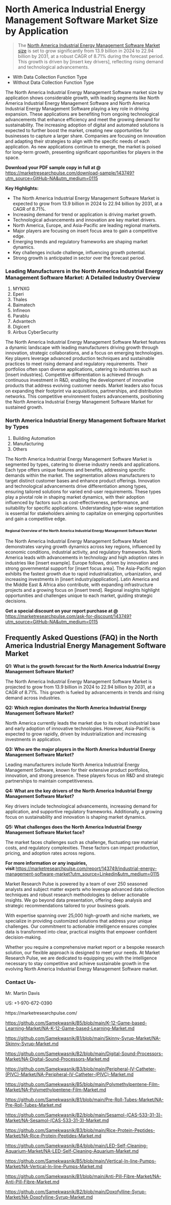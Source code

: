 <h1>North America Industrial Energy Management Software Market&nbsp;Size by Application</h1><blockquote><p>The <a href="https://marketresearchpulse.com/download-sample/143749?utm_source=GitHub-NA&amp;utm_medium=0115">North America Industrial Energy Management Software Market size</a> is set to grow significantly from 13.9 billion in 2024 to 22.94 billion by 2031, at a robust CAGR of 8.71% during the forecast period. This growth is driven by [insert key drivers], reflecting rising demand and technological advancements.</p></blockquote><ul><li>With Data Collection Function Type<li> Without Data Collection Function Type</li></ul><p>The North America Industrial Energy Management Software market size by application shows considerable growth, with leading segments like North America Industrial Energy Management Software and North America Industrial Energy Management Software playing a key role in driving expansion. These applications are benefiting from ongoing technological advancements that enhance efficiency and meet the growing demand for sustainability. The increasing adoption of digital and automated solutions is expected to further boost the market, creating new opportunities for businesses to capture a larger share. Companies are focusing on innovation and adapting their strategies to align with the specific needs of each application. As new applications continue to emerge, the market is poised for long-term growth, presenting significant opportunities for players in the space.</p><p><strong>Download your PDF sample copy in full at @ </strong><a href="https://marketresearchpulse.com/download-sample/143749?utm_source=GitHub-NA&amp;utm_medium=0115">https://marketresearchpulse.com/download-sample/143749?utm_source=GitHub-NA&amp;utm_medium=0115</a></p><p><strong>Key Highlights: </strong></p><ul><li>The North America Industrial Energy Management Software Market is expected to grow from 13.9 billion in 2024 to 22.94 billion by 2031, at a CAGR of 8.71%.</li><li>Increasing demand for trend or application is driving market growth.</li><li>Technological advancements and innovation are key market drivers.</li><li>North America, Europe, and Asia-Pacific are leading regional markets.</li><li>Major players are focusing on insert focus area to gain a competitive edge.</li><li>Emerging trends and regulatory frameworks are shaping market dynamics.</li><li>Key challenges include challenge, influencing growth potential.</li><li>Strong growth is anticipated in sector over the forecast period.</li></ul><h3>Leading Manufacturers in the North America Industrial Energy Management Software Market: A Detailed Industry Overview</h3><ol><li>MYNXG</li><li>Eperi</li><li>Thales</li><li>Baimatech</li><li>Infineon</li><li>Parablu</li><li>Advantech</li><li>Digicert</li><li>Airbus CyberSecurity</li></ol><div class="flex max-w-full flex-col flex-grow"><div class="min-h-8 text-message flex w-full flex-col items-end gap-2 whitespace-normal break-words [.text-message+&amp;]:mt-5" dir="auto" data-message-author-role="assistant" data-message-id="fd8432e4-4910-450d-b182-61b7bfb0a01f" data-message-model-slug="gpt-4o"><div class="flex w-full flex-col gap-1 empty:hidden first:pt-[3px]"><div class="markdown prose w-full break-words dark:prose-invert light"><p>The North America Industrial Energy Management Software Market features a dynamic landscape with leading manufacturers driving growth through innovation, strategic collaborations, and a focus on emerging technologies. Key players leverage advanced production techniques and sustainable practices to meet rising demand and regulatory requirements. Their portfolios often span diverse applications, catering to industries such as [insert industries]. Competitive differentiation is achieved through continuous investment in R&amp;D, enabling the development of innovative products that address evolving customer needs. Market leaders also focus on expanding their footprint via acquisitions, partnerships, and distribution networks. This competitive environment fosters advancements, positioning the North America Industrial Energy Management Software Market for sustained growth.</p></div></div></div></div><h3>North America Industrial Energy Management Software Market by Types</h3><ol><li>Building Automation<li> Manufacturing<li> Others</li></ol><div class="flex max-w-full flex-col flex-grow"><div class="min-h-8 text-message flex w-full flex-col items-end gap-2 whitespace-normal break-words [.text-message+&amp;]:mt-5" dir="auto" data-message-author-role="assistant" data-message-id="084470be-0bb7-4664-bddf-5156b4f41249" data-message-model-slug="gpt-4o-mini"><div class="flex w-full flex-col gap-1 empty:hidden first:pt-[3px]"><div class="markdown prose w-full break-words dark:prose-invert light"><p>The North America Industrial Energy Management Software Market is segmented by types, catering to diverse industry needs and applications. Each type offers unique features and benefits, addressing specific demands within the market. The segmentation allows manufacturers to target distinct customer bases and enhance product offerings. Innovation and technological advancements drive differentiation among types, ensuring tailored solutions for varied end-user requirements. These types play a pivotal role in shaping market dynamics, with their adoption influenced by factors such as cost-effectiveness, performance, and suitability for specific applications. Understanding type-wise segmentation is essential for stakeholders aiming to capitalize on emerging opportunities and gain a competitive edge.</p></div></div></div></div><h3><span style="font-size: 11px;">Regional Overview of the North America Industrial Energy Management Software Market</span></h3><div class="flex max-w-full flex-col flex-grow"><div class="min-h-8 text-message flex w-full flex-col items-end gap-2 whitespace-normal break-words [.text-message+&amp;]:mt-5" dir="auto" data-message-author-role="assistant" data-message-id="e9038762-ce64-4e30-91c9-9bd413514231" data-message-model-slug="gpt-4o-mini"><div class="flex w-full flex-col gap-1 empty:hidden first:pt-[3px]"><div class="markdown prose w-full break-words dark:prose-invert light"><p>The North America Industrial Energy Management Software Market demonstrates varying growth dynamics across key regions, influenced by economic conditions, industrial activity, and regulatory frameworks. North America leads with advancements in technology and high adoption rates in industries like [insert example]. Europe follows, driven by innovation and strong governmental support for [insert focus area]. The Asia-Pacific region exhibits the fastest growth due to rapid industrialization, urbanization, and increasing investments in [insert industry/application]. Latin America and the Middle East &amp; Africa also contribute, with expanding infrastructure projects and a growing focus on [insert trend]. Regional insights highlight opportunities and challenges unique to each market, guiding strategic decisions.</p></div></div></div></div><p><strong>Get a special discount on your report purchase at @ </strong><a href="https://marketresearchpulse.com/ask-for-discount/143749?utm_source=GitHub-NA&amp;utm_medium=0115">https://marketresearchpulse.com/ask-for-discount/143749?utm_source=GitHub-NA&amp;utm_medium=0115</a></p><h2>Frequently Asked Questions (FAQ) in the North America Industrial Energy Management Software Market</h2><p><strong>Q1: What is the growth forecast for the North America Industrial Energy Management Software Market?</strong></p><p>The North America Industrial Energy Management Software Market is projected to grow from 13.9 billion in 2024 to 22.94 billion by 2031, at a CAGR of 8.71%. This growth is fueled by advancements in trends and rising demand across industries.</p><p><strong>Q2: Which region dominates the North America Industrial Energy Management Software Market?</strong></p><p>North America currently leads the market due to its robust industrial base and early adoption of innovative technologies. However, Asia-Pacific is expected to grow rapidly, driven by industrialization and increasing investments in application.</p><p><strong>Q3: Who are the major players in the North America Industrial Energy Management Software Market?</strong></p><p>Leading manufacturers include North America Industrial Energy Management Software, known for their extensive product portfolios, innovation, and strong presence. These players focus on R&amp;D and strategic partnerships to maintain competitiveness.</p><p><strong>Q4: What are the key drivers of the North America Industrial Energy Management Software Market?</strong></p><p>Key drivers include technological advancements, increasing demand for application, and supportive regulatory frameworks. Additionally, a growing focus on sustainability and innovation is shaping market dynamics.</p><p><strong>Q5: What challenges does the North America Industrial Energy Management Software Market face?</strong></p><p>The market faces challenges such as challenge, fluctuating raw material costs, and regulatory complexities. These factors can impact production, pricing, and adoption rates across regions.</p><p><strong>For more information or any inquiries, visit&nbsp;</strong><a href="https://marketresearchpulse.com/report/143749/industrial-energy-management-software-market?utm_source=Linkedin&utm_medium=0115">https://marketresearchpulse.com/report/143749/industrial-energy-management-software-market?utm_source=Linkedin&utm_medium=0115</a></p><p>Market Research Pulse is powered by a team of over 250 seasoned analysts and subject matter experts who leverage advanced data collection techniques and robust research methodologies to deliver actionable insights. We go beyond data presentation, offering deep analysis and strategic recommendations tailored to your business goals.</p><p>With expertise spanning over 25,000 high-growth and niche markets, we specialize in providing customized solutions that address your unique challenges. Our commitment to actionable intelligence ensures complex data is transformed into clear, practical insights that empower confident decision-making.</p><p>Whether you require a comprehensive market report or a bespoke research solution, our flexible approach is designed to meet your needs. At Market Research Pulse, we are dedicated to equipping you with the intelligence necessary to stay competitive and achieve sustainable growth in the evolving North America Industrial Energy Management Software market.</p><h3><strong>Contact Us-</strong></h3><p>Mr. Martin Davis</p><p>US: +1-970-672-0390</p><p>https://marketresearchpulse.com/</p><p><a href="https://github.com/Samekwasnik/B5/blob/main/K-12-Game-based-Learning-Market/NA-K-12-Game-based-Learning-Market.md">https://github.com/Samekwasnik/B5/blob/main/K-12-Game-based-Learning-Market/NA-K-12-Game-based-Learning-Market.md</a></p><p><a href="https://github.com/Samekwasnik/B1/blob/main/Skinny-Syrup-Market/NA-Skinny-Syrup-Market.md">https://github.com/Samekwasnik/B1/blob/main/Skinny-Syrup-Market/NA-Skinny-Syrup-Market.md</a></p><p><a href="https://github.com/Samekwasnik/B2/blob/main/Digital-Sound-Processors-Market/NA-Digital-Sound-Processors-Market.md">https://github.com/Samekwasnik/B2/blob/main/Digital-Sound-Processors-Market/NA-Digital-Sound-Processors-Market.md</a></p><p><a href="https://github.com/Samekwasnik/B3/blob/main/Peripheral-IV-Catheter-(PIVC)-Market/NA-Peripheral-IV-Catheter-(PIVC)-Market.md">https://github.com/Samekwasnik/B3/blob/main/Peripheral-IV-Catheter-(PIVC)-Market/NA-Peripheral-IV-Catheter-(PIVC)-Market.md</a></p><p><a href="https://github.com/Samekwasnik/B5/blob/main/Polymethylpentene-Film-Market/NA-Polymethylpentene-Film-Market.md">https://github.com/Samekwasnik/B5/blob/main/Polymethylpentene-Film-Market/NA-Polymethylpentene-Film-Market.md</a></p><p><a href="https://github.com/Samekwasnik/B1/blob/main/Pre-Roll-Tubes-Market/NA-Pre-Roll-Tubes-Market.md">https://github.com/Samekwasnik/B1/blob/main/Pre-Roll-Tubes-Market/NA-Pre-Roll-Tubes-Market.md</a></p><p><a href="https://github.com/Samekwasnik/B2/blob/main/Sesamol-(CAS-533-31-3)-Market/NA-Sesamol-(CAS-533-31-3)-Market.md">https://github.com/Samekwasnik/B2/blob/main/Sesamol-(CAS-533-31-3)-Market/NA-Sesamol-(CAS-533-31-3)-Market.md</a></p><p><a href="https://github.com/Samekwasnik/B3/blob/main/Rice-Protein-Peptides-Market/NA-Rice-Protein-Peptides-Market.md">https://github.com/Samekwasnik/B3/blob/main/Rice-Protein-Peptides-Market/NA-Rice-Protein-Peptides-Market.md</a></p><p><a href="https://github.com/Samekwasnik/B4/blob/main/LED-Self-Cleaning-Aquarium-Market/NA-LED-Self-Cleaning-Aquarium-Market.md">https://github.com/Samekwasnik/B4/blob/main/LED-Self-Cleaning-Aquarium-Market/NA-LED-Self-Cleaning-Aquarium-Market.md</a></p><p><a href="https://github.com/Samekwasnik/B5/blob/main/Vertical-In-line-Pumps-Market/NA-Vertical-In-line-Pumps-Market.md">https://github.com/Samekwasnik/B5/blob/main/Vertical-In-line-Pumps-Market/NA-Vertical-In-line-Pumps-Market.md</a></p><p><a href="https://github.com/Samekwasnik/B1/blob/main/Anti-Pill-Fibre-Market/NA-Anti-Pill-Fibre-Market.md">https://github.com/Samekwasnik/B1/blob/main/Anti-Pill-Fibre-Market/NA-Anti-Pill-Fibre-Market.md</a></p><p><a href="https://github.com/Samekwasnik/B2/blob/main/Doxofylline-Syrup-Market/NA-Doxofylline-Syrup-Market.md">https://github.com/Samekwasnik/B2/blob/main/Doxofylline-Syrup-Market/NA-Doxofylline-Syrup-Market.md</a></p>
